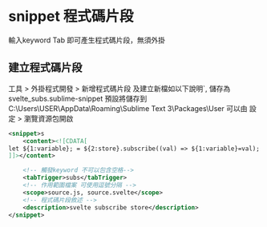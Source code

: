 # snippet 程式碼片段

輸入keyword Tab 即可產生程式碼片段，無須外掛

## 建立程式碼片段

工具 > 外掛程式開發 > 新增程式碼片段
及建立新檔如以下說明`,
儲存為 svelte_subs.sublime-snippet
預設將儲存到 C:\Users\USER\AppData\Roaming\Sublime Text 3\Packages\User
可以由 設定 > 瀏覽資源包開啟

```xml
<snippet>s
    <content><![CDATA[
let ${1:variable}; = ${2:store}.subscribe((val) => ${1:variable}=val);
]]></content>

    <!-- 觸發keyword 不可以包含空格-->
    <tabTrigger>subs</tabTrigger>
    <!-- 作用範圍檔案 可使用逗號分隔 -->
    <scope>source.js, source.svelte</scope>
    <!-- 程式碼片段敘述 -->
    <description>svelte subscribe store</description>
</snippet>
```


